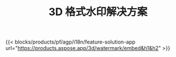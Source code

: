 ﻿---
title: 3D 格式水印解决方案 
weight: 7730
url: /zh/watermark
limit: 
description: 在 3D 文档中添加盲水印以保护您的知识产权。
---
{{< blocks/products/pf/agp/i18n/feature-solution-app url="https://products.aspose.app/3d/watermark/embed&h1&h2" >}} 
